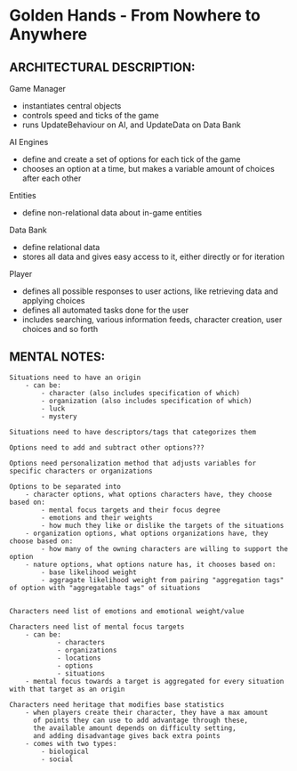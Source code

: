 #	Golden Hands - From Nowhere to Anywhere

##  ARCHITECTURAL DESCRIPTION:
    
Game Manager
* instantiates central objects
* controls speed and ticks of the game
* runs UpdateBehaviour on AI, and UpdateData on Data Bank

AI Engines
* define and create a set of options for each tick of the game 
* chooses an option at a time, but makes a variable amount of 
  choices after each other

Entities
* define non-relational data about in-game entities

Data Bank
* define relational data
* stores all data and gives easy access to it, 
  either directly or for iteration

Player
* defines all possible responses to user actions, like retrieving data and applying choices
* defines all automated tasks done for the user
* includes searching, various information feeds, character creation, user choices and so forth

	
##	MENTAL NOTES:
	Situations need to have an origin
		- can be:
			- character (also includes specification of which)
			- organization (also includes specification of which)
			- luck
			- mystery

	Situations need to have descriptors/tags that categorizes them

	Options need to add and subtract other options???

	Options need personalization method that adjusts variables for specific characters or organizations

	Options to be separated into
		- character options, what options characters have, they choose based on:
			- mental focus targets and their focus degree
			- emotions and their weights
			- how much they like or dislike the targets of the situations
		- organization options, what options organizations have, they choose based on:
			- how many of the owning characters are willing to support the option
		- nature options, what options nature has, it chooses based on:
			- base likelihood weight
			- aggragate likelihood weight from pairing "aggregation tags" of option with "aggregatable tags" of situations


	Characters need list of emotions and emotional weight/value

	Characters need list of mental focus targets
		- can be:
				- characters
				- organizations
				- locations
				- options
				- situations
		- mental focus towards a target is aggregated for every situation with that target as an origin

	Characters need heritage that modifies base statistics
		- when players create their character, they have a max amount
		  of points they can use to add advantage through these,
		  the available amount depends on difficulty setting,
		  and adding disadvantage gives back extra points
		- comes with two types:
			- biological
			- social